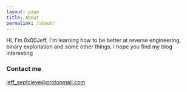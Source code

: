 ```yaml
---
layout: page
title: About
permalink: /about/
---
```


Hi, I'm 0x00Jeff, I'm learning how to be better at reverse engineering, binary exploitation and some other things, I hope you find my blog interesting

### Contact me

[jeff_septcieye@protonmail.com](jeff_septiceye@protonmail.com)
